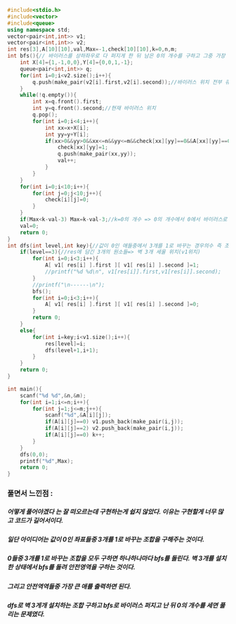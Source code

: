 ```cpp
#include<stdio.h>
#include<vector>
#include<queue>
using namespace std;
vector<pair<int,int>> v1;
vector<pair<int,int>> v2;
int res[3],A[10][10],val,Max=-1,check[10][10],k=0,n,m;
int bfs(){// 바이러스를 상하좌우로 다 퍼지게 한 뒤 남은 0의 개수를 구하고 그중 가장 큰 애를 Max의 업데이트 해주는 과정
	int X[4]={1,-1,0,0},Y[4]={0,0,1,-1};
	queue<pair<int,int>> q;
	for(int i=0;i<v2.size();i++){
		q.push(make_pair(v2[i].first,v2[i].second));//바이러스 위치 전부 큐에 넣어줌
	}
	while(!q.empty()){
		int x=q.front().first;
		int y=q.front().second;//현재 바이러스 위치
		q.pop();
		for(int i=0;i<4;i++){
			int xx=x+X[i];
			int yy=y+Y[i];
			if(xx>0&&yy>0&&xx<=n&&yy<=m&&check[xx][yy]==0&&A[xx][yy]==0){
				check[xx][yy]=1;
				q.push(make_pair(xx,yy));
				val++;
			}
		}
	}
	for(int i=0;i<10;i++){
		for(int j=0;j<10;j++){
			check[i][j]=0;
		}
	}
	if(Max<k-val-3) Max=k-val-3;//k=0의 개수 => 0의 개수에서 0에서 바이러스로 된 애를 빼주고 벽으로 만들어준 3개를 빼면 역역이 나옴
	val=0;
	return 0;
}
int dfs(int level,int key){//값이 0인 애들중에서 3개를 1로 바꾸는 경우의수 즉 조합을 구하는 dfs
	if(level==3){//res에 담긴 3개의 원소들=> 벽 3개 세울 위치(v1위치)
		for(int i=0;i<3;i++){
			A[ v1[ res[i] ].first ][ v1[ res[i] ].second ]=1;
			//printf("%d %d\n", v1[res[i]].first,v1[res[i]].second);
		}
		//printf("\n------\n");
		bfs();
		for(int i=0;i<3;i++){
			A[ v1[ res[i] ].first ][ v1[ res[i] ].second ]=0;
		}
		return 0;
	}
	else{
		for(int i=key;i<v1.size();i++){
			res[level]=i;
			dfs(level+1,i+1);
		}
	}
	return 0;
}

int main(){
	scanf("%d %d",&n,&m);
	for(int i=1;i<=n;i++){
		for(int j=1;j<=m;j++){
			scanf("%d",&A[i][j]);
			if(A[i][j]==0) v1.push_back(make_pair(i,j));
			if(A[i][j]==2) v2.push_back(make_pair(i,j));
			if(A[i][j]==0) k++;
		}
	}
	dfs(0,0);
	printf("%d",Max);
	return 0;
}
```

###  풀면서 느낀점 :
##### 어떻게 풀어야겠다 는 잘 떠오르는데 구현하는게 쉽지 않았다. 이유는 구현할게 너무 많고 코드가 길어서이다.
##### 일단 아이디어는 값이 0인 좌표들중 3개를 1로 바꾸는 조합을 구해주는 것이다.
##### 0들중 3개를 1로 바꾸는 조합을 모두 구하면 하나하나마다 bfs를 돌린다. 벽 3개를 설치한 상태에서 bfs를 돌려 안전영역을 구하는 것이다.
##### 그리고 안전역역들중 가장 큰 애를 출력하면 된다.
##### dfs로 벽 3게개 설치하는 조합 구하고 bfs로 바이러스 퍼지고 난 뒤 0의 개수를 세면 풀리는 문제였다.



